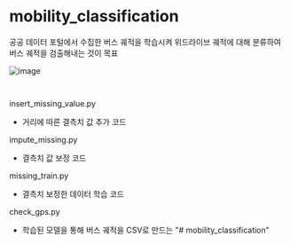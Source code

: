 # mobility_classification


공공 데이터 포털에서 수집한 버스 궤적을 학습시켜 위드라이브 궤적에 대해 분류하여 버스 궤적을 검출해내는 것이 목표

![image](https://user-images.githubusercontent.com/65576979/92385862-9f8fd200-f14d-11ea-8a78-79d7121287da.png)
<pre><code>
</code></pre>
insert_missing_value.py
- 거리에 따른 결측치 값 추가 코드

impute_missing.py
- 결측치 값 보정 코드

missing_train.py
- 결측치 보정한 데이터 학습 코드

check_gps.py
- 학습된 모델을 통해 버스 궤적을 CSV로 만드는 
"# mobility_classification" 
